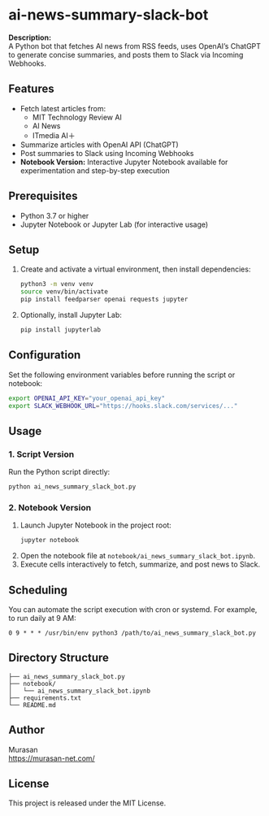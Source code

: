# ai-news-summary-slack-bot

**Description:**  
A Python bot that fetches AI news from RSS feeds, uses OpenAI’s ChatGPT to generate concise summaries, and posts them to Slack via Incoming Webhooks.

## Features

- Fetch latest articles from:
  - MIT Technology Review AI
  - AI News
  - ITmedia AI＋
- Summarize articles with OpenAI API (ChatGPT)
- Post summaries to Slack using Incoming Webhooks
- **Notebook Version:** Interactive Jupyter Notebook available for experimentation and step-by-step execution

## Prerequisites

- Python 3.7 or higher
- Jupyter Notebook or Jupyter Lab (for interactive usage)

## Setup

1. Create and activate a virtual environment, then install dependencies:

   ```bash
   python3 -m venv venv
   source venv/bin/activate
   pip install feedparser openai requests jupyter
   ```

2. Optionally, install Jupyter Lab:

   ```bash
   pip install jupyterlab
   ```

## Configuration

Set the following environment variables before running the script or notebook:

```bash
export OPENAI_API_KEY="your_openai_api_key"
export SLACK_WEBHOOK_URL="https://hooks.slack.com/services/..."
```

## Usage

### 1. Script Version

Run the Python script directly:

```bash
python ai_news_summary_slack_bot.py
```

### 2. Notebook Version

1. Launch Jupyter Notebook in the project root:
   ```bash
   jupyter notebook
   ```
2. Open the notebook file at `notebook/ai_news_summary_slack_bot.ipynb`.
3. Execute cells interactively to fetch, summarize, and post news to Slack.

## Scheduling

You can automate the script execution with cron or systemd. For example, to run daily at 9 AM:

```cron
0 9 * * * /usr/bin/env python3 /path/to/ai_news_summary_slack_bot.py
```

## Directory Structure

```
├── ai_news_summary_slack_bot.py
├── notebook/
│   └── ai_news_summary_slack_bot.ipynb
├── requirements.txt
└── README.md
```

## Author

Murasan  
https://murasan-net.com/

## License

This project is released under the MIT License.
